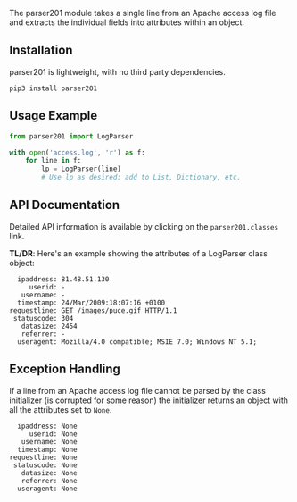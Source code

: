 The parser201 module takes a single line from an Apache access log file and extracts the individual fields into attributes within an object.

## Installation

parser201 is lightweight, with no third party dependencies.

```text
pip3 install parser201
```

## Usage Example

```python
from parser201 import LogParser

with open('access.log', 'r') as f:
    for line in f:
        lp = LogParser(line)
        # Use lp as desired: add to List, Dictionary, etc.
```

## API Documentation

Detailed API information is available by clicking on the `parser201.classes` link.

**TL/DR**: Here's an example showing the attributes of a LogParser class object:

```text
  ipaddress: 81.48.51.130
     userid: -
   username: -
  timestamp: 24/Mar/2009:18:07:16 +0100
requestline: GET /images/puce.gif HTTP/1.1
 statuscode: 304
   datasize: 2454
   referrer: -
  useragent: Mozilla/4.0 compatible; MSIE 7.0; Windows NT 5.1;
```

## Exception Handling

If a line from an Apache access log file cannot be parsed by the class initializer (is corrupted for some reason) the initializer returns an object with all the attributes set to `None`.

```text
  ipaddress: None
     userid: None
   username: None
  timestamp: None
requestline: None
 statuscode: None
   datasize: None
   referrer: None
  useragent: None
```
